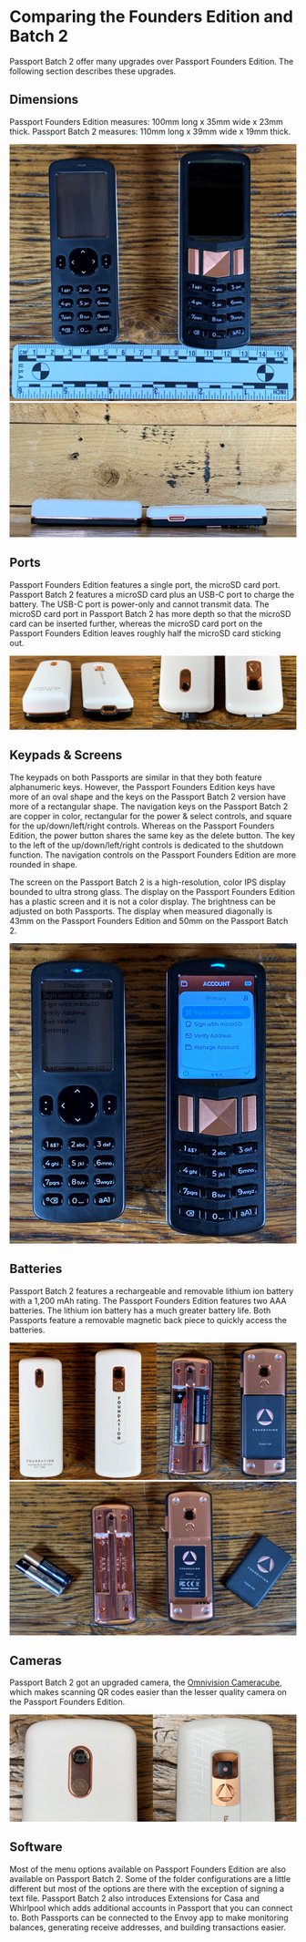# Comparing the Founders Edition and Batch 2
Passport Batch 2 offer many upgrades over Passport Founders Edition. The following section describes these upgrades.

## Dimensions
Passport Founders Edition measures: 100mm long x 35mm wide x 23mm thick. 
Passport Batch 2 measures: 110mm long x 39mm wide x 19mm thick. 

<p align="center">
  <img src="assets/compare_01.jpg">
  <img src="assets/compare_02.jpg">
</p>
  
## Ports
Passport Founders Edition features a single port, the microSD card port. Passport Batch 2 features a microSD card plus an USB-C port to charge the battery. The USB-C port is power-only and cannot transmit data. The microSD card port in Passport Batch 2 has more depth so that the microSD card can be inserted further, whereas the microSD card port on the Passport Founders Edition leaves roughly half the microSD card sticking out. 

<p align="center">
  <img src="assets/compare_03.jpg">
</p>  

## Keypads & Screens
The keypads on both Passports are similar in that they both feature alphanumeric keys. However, the Passport Founders Edition keys have more of an oval shape and the keys on the Passport Batch 2 version have more of a rectangular shape. The navigation keys on the Passport Batch 2 are copper in color, rectangular for the power & select controls, and square for the up/down/left/right controls. Whereas on the Passport Founders Edition, the power button shares the same key as the delete button. The key to the left of the up/down/left/right controls is dedicated to the shutdown function. The navigation controls on the Passport Founders Edition are more rounded in shape. 

The screen on the Passport Batch 2 is a high-resolution, color IPS display bounded to ultra strong glass. The display on the Passport Founders Edition has a plastic screen and it is not a color display. The brightness can be adjusted on both Passports. The display when measured diagonally is 43mm on the Passport Founders Edition and 50mm on the Passport Batch 2.  

<p align="center">
  <img src="assets/compare_04.jpg">
</p> 

## Batteries
Passport Batch 2 features a rechargeable and removable lithium ion battery with a 1,200 mAh rating. The Passport Founders Edition features two AAA batteries. The lithium ion battery has a much greater battery life. Both Passports feature a removable magnetic back piece to quickly access the batteries. 

<p align="center">
  <img src="assets/compare_05.jpg">
  <img src="assets/compare_06.jpg">
</p>

## Cameras
Passport Batch 2 got an upgraded camera, the [Omnivision Cameracube](https://www.ovt.com/technologies/cameracubechip/), which makes scanning QR codes easier than the lesser quality camera on the Passport Founders Edition. 

<p align="center">
  <img src="assets/compare_07.jpg">
</p>

## Software
Most of the menu options available on Passport Founders Edition are also available on Passport Batch 2. Some of the folder configurations are a little different but most of the options are there with the exception of signing a text file. Passport Batch 2 also introduces Extensions for Casa and Whirlpool which adds additional accounts in Passport that you can connect to. Both Passports can be connected to the Envoy app to make monitoring balances, generating receive addresses, and building transactions easier. 

